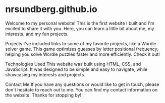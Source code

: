 # nrsundberg.github.io
Welcome to my personal website! This is the first website I built and I'm excited to share it with you. Here, you can learn a little bit about me, my interests, and my fun projects.

Projects
I've included links to some of my favorite projects, like a Wordle solver game. This game optimizes guesses by letter positional frequency, helping you solve Wordle puzzles faster and more efficiently. Check it out!

Technologies Used
This website was built using HTML, CSS, and JavaScript. It was designed to be simple and easy to navigate, while showcasing my interests and projects.

Contact Me
If you have any questions or would like to get in touch, please don't hesitate to reach out to me. You can find my contact information on the website. Thanks for stopping by!
